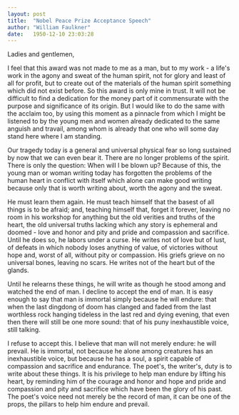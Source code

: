 ```yaml
---
layout: post
title:  "Nobel Peace Prize Acceptance Speech"
author: "William Faulkner"
date:   1950-12-10 23:03:28
---
```


Ladies and gentlemen,

I feel that this award was not made to me as a man, but to my work - a life's work in the agony and sweat of the human spirit, not for glory and least of all for profit, but to create out of the materials of the human spirit something which did not exist before. So this award is only mine in trust. It will not be difficult to find a dedication for the money part of it commensurate with the purpose and significance of its origin. But I would like to do the same with the acclaim too, by using this moment as a pinnacle from which I might be listened to by the young men and women already dedicated to the same anguish and travail, among whom is already that one who will some day stand here where I am standing.

Our tragedy today is a general and universal physical fear so long sustained by now that we can even bear it. There are no longer problems of the spirit. There is only the question: When will I be blown up? Because of this, the young man or woman writing today has forgotten the problems of the human heart in conflict with itself which alone can make good writing because only that is worth writing about, worth the agony and the sweat.

He must learn them again. He must teach himself that the basest of all things is to be afraid; and, teaching himself that, forget it forever, leaving no room in his workshop for anything but the old verities and truths of the heart, the old universal truths lacking which any story is ephemeral and doomed - love and honor and pity and pride and compassion and sacrifice. Until he does so, he labors under a curse. He writes not of love but of lust, of defeats in which nobody loses anything of value, of victories without hope and, worst of all, without pity or compassion. His griefs grieve on no universal bones, leaving no scars. He writes not of the heart but of the glands.

Until he relearns these things, he will write as though he stood among and watched the end of man. I decline to accept the end of man. It is easy enough to say that man is immortal simply because he will endure: that when the last dingdong of doom has clanged and faded from the last worthless rock hanging tideless in the last red and dying evening, that even then there will still be one more sound: that of his puny inexhaustible voice, still talking.

I refuse to accept this. I believe that man will not merely endure: he will prevail. He is immortal, not because he alone among creatures has an inexhaustible voice, but because he has a soul, a spirit capable of compassion and sacrifice and endurance. The poet's, the writer's, duty is to write about these things. It is his privilege to help man endure by lifting his heart, by reminding him of the courage and honor and hope and pride and compassion and pity and sacrifice which have been the glory of his past. The poet's voice need not merely be the record of man, it can be one of the props, the pillars to help him endure and prevail.
